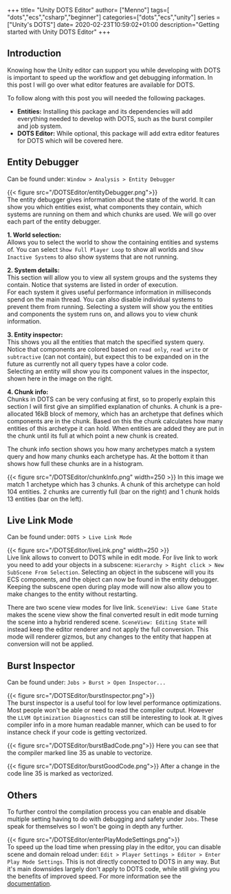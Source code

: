 +++
title= "Unity DOTS Editor"
author= ["Menno"]
tags=[ "dots","ecs","csharp","beginner"]
categories=["dots","ecs","unity"]
series = ["Unity's DOTS"]
date= 2020-02-23T10:59:02+01:00
description="Getting started with Unity DOTS Editor"
+++

## Introduction
Knowing how the Unity editor can support you while developing with DOTS is important to speed up the workflow and get debugging information. In this post I will go over what editor features are available for DOTS. 

To follow along with this post you will needed the following packages.
* **Entities:** Installing this package and its dependencies will add everything needed to develop with DOTS, such as the burst compiler and job system.
* **DOTS Editor:** While optional, this package will add extra editor features for DOTS which will be covered here.

## Entity Debugger
Can be found under: `Window > Analysis > Entity Debugger`

{{< figure src="/DOTSEditor/entityDebugger.png">}}  
The entity debugger gives information about the state of the world. It can show you which entities exist, what components they contain, which systems are running on them and which chunks are used. We will go over each part of the entity debugger.

**1. World selection:**  
Allows you to select the world to show the containing entities and systems of. You can select `Show Full Player Loop` to show all worlds and `Show Inactive Systems` to also show systems that are not running.

**2. System details:**  
This section will allow you to view all system groups and the systems they contain. Notice that systems are listed in order of execution.  
For each system it gives useful performance information in milliseconds spend on the main thread. You can also disable individual systems to prevent them from running. Selecting a system will show you the entities and components the system runs on, and allows you to view chunk information. 

**3. Entity inspector:**  
This shows you all the entities that match the specified system query.  
Notice that components are colored based on `read only`, `read write` or `subtractive` (can not contain), but expect this to be expanded on in the future as currently not all query types have a color code.  
Selecting an entity will show you its component values in the inspector, shown here in the image on the right.

**4. Chunk info:**  
Chunks in DOTS can be very confusing at first, so to properly explain this section I will first give an simplified explanation of chunks. A chunk is a pre-allocated 16kB block of memory, which has an archetype that defines which components are in the chunk. Based on this the chunk calculates how many entities of this archetype it can hold. When entities are added they are put in the chunk until its full at which point a new chunk is created.  
  
The chunk info section shows you how many archetypes match a system query and how many chunks each archetype has. At the bottom it than shows how full these chunks are in a histogram.  

{{< figure src="/DOTSEditor/chunkInfo.png" width=250 >}}
In this image we match 1 archetype which has 3 chunks. A chunk of this archetype can hold 104 entities. 2 chunks are currently full (bar on the right) and 1 chunk holds 13 entities (bar on the left). 

## Live Link Mode
Can be found under: `DOTS > Live Link Mode`

{{< figure src="/DOTSEditor/liveLink.png" width=250 >}}  
Live link allows to convert to DOTS while in edit mode. For live link to work you need to add your objects in a subscene: `Hierarchy > Right click > New SubScene From Selection`. Selecting an object in the subscene will you its ECS components, and the object can now be found in the entity debugger. Keeping the subscene open during play mode will now also allow you to make changes to the entity without restarting.

There are two scene view modes for live link. `SceneView: Live Game State` makes the scene view show the final converted result in edit mode turning the scene into a hybrid rendered scene. `SceneView: Editing State` will instead keep the editor renderer and not apply the full conversion. This mode will renderer gizmos, but any changes to the entity that happen at conversion will not be applied.

## Burst Inspector
Can be found under: `Jobs > Burst > Open Inspector...`

{{< figure src="/DOTSEditor/burstInspector.png">}}  
The burst inspector is a useful tool for low level performance optimizations. Most people won't be able or need to read the compiler output. However the `LLVM Optimization Diagnostics` can still be interesting to look at. It gives compiler info in a more human readable manner, which can be used to for instance check if your code is getting vectorized.

{{< figure src="/DOTSEditor/burstBadCode.png">}}
Here you can see that the compiler marked line 35 as unable to vectorize. 

{{< figure src="/DOTSEditor/burstGoodCode.png">}}
After a change in the code line 35 is marked as vectorized.

## Others
To further control the compilation process you can enable and disable multiple setting having to do with debugging and safety under `Jobs`. These speak for themselves so I won't be going in depth any further.

{{< figure src="/DOTSEditor/enterPlayModeSettings.png">}}  
To speed up the load time when pressing play in the editor, you can disable scene and domain reload under: `Edit > Player Settings > Editor > Enter Play Mode Settings`. This is not directly connected to DOTS in any way. But it's main downsides largely don't apply to DOTS code, while still giving you the benefits of improved speed. For more information see the [documentation](https://docs.unity3d.com/2019.3/Documentation/Manual/ConfigurableEnterPlayMode.html).